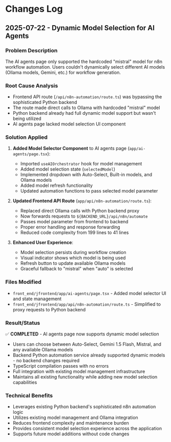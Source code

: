 # Changes Log

## 2025-07-22 - Dynamic Model Selection for AI Agents

### Problem Description
The AI agents page only supported the hardcoded "mistral" model for n8n workflow automation. Users couldn't dynamically select different AI models (Ollama models, Gemini, etc.) for workflow generation.

### Root Cause Analysis  
- Frontend API route (`/api/n8n-automation/route.ts`) was bypassing the sophisticated Python backend
- The route made direct calls to Ollama with hardcoded "mistral" model
- Python backend already had full dynamic model support but wasn't being utilized
- AI agents page lacked model selection UI component

### Solution Applied
1. **Added Model Selector Component** to AI agents page (`app/ai-agents/page.tsx`):
   - Imported `useAIOrchestrator` hook for model management
   - Added model selection state (`selectedModel`) 
   - Implemented dropdown with Auto-Select, Built-in models, and Ollama models
   - Added model refresh functionality
   - Updated automation functions to pass selected model parameter

2. **Updated Frontend API Route** (`app/api/n8n-automation/route.ts`):
   - Replaced direct Ollama calls with Python backend proxy
   - Now forwards requests to `${BACKEND_URL}/api/n8n/automate`
   - Passes model parameter from frontend to backend
   - Proper error handling and response forwarding
   - Reduced code complexity from 199 lines to 41 lines

3. **Enhanced User Experience**:
   - Model selection persists during workflow creation
   - Visual indicator shows which model is being used
   - Refresh button to update available Ollama models
   - Graceful fallback to "mistral" when "auto" is selected

### Files Modified
- `front_end/jfrontend/app/ai-agents/page.tsx` - Added model selector UI and state management
- `front_end/jfrontend/app/api/n8n-automation/route.ts` - Simplified to proxy requests to Python backend

### Result/Status
✅ **COMPLETED** - AI agents page now supports dynamic model selection
- Users can choose between Auto-Select, Gemini 1.5 Flash, Mistral, and any available Ollama models
- Backend Python automation service already supported dynamic models - no backend changes required
- TypeScript compilation passes with no errors
- Full integration with existing model management infrastructure
- Maintains all existing functionality while adding new model selection capabilities

### Technical Benefits
- Leverages existing Python backend's sophisticated n8n automation logic
- Utilizes existing model management and Ollama integration
- Reduces frontend complexity and maintenance burden  
- Provides consistent model selection experience across the application
- Supports future model additions without code changes